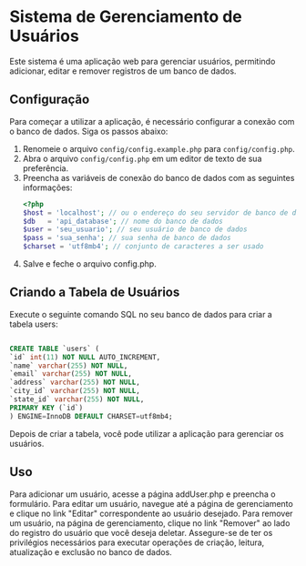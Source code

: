 # Sistema de Gerenciamento de Usuários

Este sistema é uma aplicação web para gerenciar usuários, permitindo adicionar, editar e remover registros de um banco de dados.

## Configuração

Para começar a utilizar a aplicação, é necessário configurar a conexão com o banco de dados. Siga os passos abaixo:

1. Renomeie o arquivo `config/config.example.php` para `config/config.php`.
2. Abra o arquivo `config/config.php` em um editor de texto de sua preferência.
3. Preencha as variáveis de conexão do banco de dados com as seguintes informações:
   ```php
   <?php
   $host = 'localhost'; // ou o endereço do seu servidor de banco de dados
   $db   = 'api_database'; // nome do banco de dados
   $user = 'seu_usuario'; // seu usuário de banco de dados
   $pass = 'sua_senha'; // sua senha de banco de dados
   $charset = 'utf8mb4'; // conjunto de caracteres a ser usado

 4. Salve e feche o arquivo config.php.

 ## Criando a Tabela de Usuários

Execute o seguinte comando SQL no seu banco de dados para criar a tabela users:


  ``` sql 

CREATE TABLE `users` (
  `id` int(11) NOT NULL AUTO_INCREMENT,
  `name` varchar(255) NOT NULL,
  `email` varchar(255) NOT NULL,
  `address` varchar(255) NOT NULL,
  `city_id` varchar(255) NOT NULL,
  `state_id` varchar(255) NOT NULL,
  PRIMARY KEY (`id`)
) ENGINE=InnoDB DEFAULT CHARSET=utf8mb4;

  ```
 

Depois de criar a tabela, você pode utilizar a aplicação para gerenciar os usuários.

## Uso
Para adicionar um usuário, acesse a página addUser.php e preencha o formulário.
Para editar um usuário, navegue até a página de gerenciamento e clique no link "Editar" correspondente ao usuário desejado.
Para remover um usuário, na página de gerenciamento, clique no link "Remover" ao lado do registro do usuário que você deseja deletar.
Assegure-se de ter os privilégios necessários para executar operações de criação, leitura, atualização e exclusão no banco de dados.